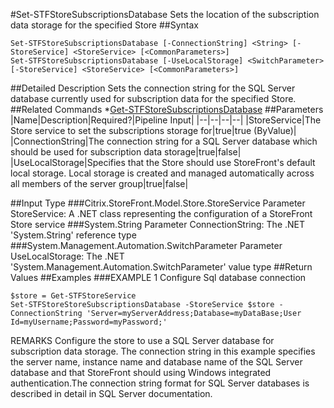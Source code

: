 #Set-STFStoreSubscriptionsDatabase
Sets the location of the subscription data storage for the specified Store
##Syntax
```Set-STFStoreSubscriptionsDatabase [-ConnectionString] <String> [-StoreService] <StoreService> [<CommonParameters>]
Set-STFStoreSubscriptionsDatabase [-UseLocalStorage] <SwitchParameter> [-StoreService] <StoreService> [<CommonParameters>]
```
##Detailed Description
Sets the connection string for the SQL Server database currently used for subscription data for the specified Store.
##Related Commands
*[Get-STFStoreSubscriptionsDatabase](Get-STFStoreSubscriptionsDatabase)
##Parameters
|Name|Description|Required?|Pipeline Input||--|--|--|--||StoreService|The Store service to set the subscriptions storage for|true|true (ByValue)||ConnectionString|The connection string for a SQL Server database which should be used for subscription data storage|true|false||UseLocalStorage|Specifies that the Store should use StoreFront's default local storage. Local storage is created and managed automatically across all members of the server group|true|false|##Input Type
###Citrix.StoreFront.Model.Store.StoreService
Parameter StoreService: A .NET class representing the configuration of a StoreFront Store service
###System.String
Parameter ConnectionString: The .NET 'System.String' reference type
###System.Management.Automation.SwitchParameter
Parameter UseLocalStorage: The .NET 'System.Management.Automation.SwitchParameter' value type
##Return Values
##Examples
###EXAMPLE 1 Configure Sql database connection
```$store = Get-STFStoreService
Set-STFStoreStoreSubscriptionsDatabase -StoreService $store -ConnectionString 'Server=myServerAddress;Database=myDataBase;User Id=myUsername;Password=myPassword;'
```
REMARKS
Configure the store to use a SQL Server database for subscription data storage.
The connection string in this example specifies the server name, instance name and
database name of the SQL Server database and that StoreFront should using Windows
integrated authentication.The connection string format for SQL Server databases is
described in detail in SQL Server documentation.
